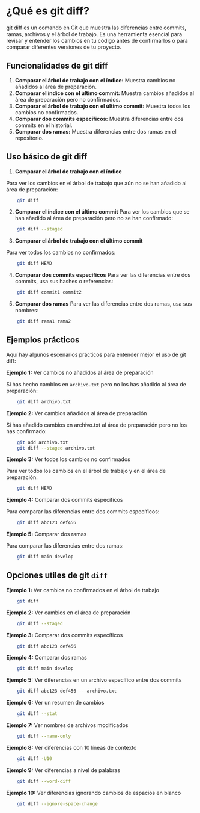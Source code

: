 # ¿Qué es git diff?
git diff es un comando en Git que muestra las diferencias entre commits, ramas, archivos y el árbol de trabajo. Es una herramienta esencial para revisar y entender los cambios en tu código antes de confirmarlos o para comparar diferentes versiones de tu proyecto.

## Funcionalidades de git diff
1. **Comparar el árbol de trabajo con el índice:** Muestra cambios no añadidos al área de preparación.
2. **Comparar el índice con el último commit:**
Muestra cambios añadidos al área de preparación pero no confirmados.
3. **Comparar el árbol de trabajo con el último commit:** Muestra todos los cambios no confirmados.
4. **Comparar dos commits específicos:** Muestra diferencias entre dos commits en el historial.
5. **Comparar dos ramas:** Muestra diferencias entre dos ramas en el repositorio.

## Uso básico de git diff
1. **Comparar el árbol de trabajo con el índice**

Para ver los cambios en el árbol de trabajo que aún no se han añadido al área de preparación:

```sh
    git diff
```

2. **Comparar el índice con el último commit**
Para ver los cambios que se han añadido al área de preparación pero no se han confirmado:

```sh
    git diff --staged
```

3. **Comparar el árbol de trabajo con el último commit**

Para ver todos los cambios no confirmados:

```sh
    git diff HEAD
```

4. **Comparar dos commits específicos**
Para ver las diferencias entre dos commits, usa sus hashes o referencias:

```sh
    git diff commit1 commit2
```

5. **Comparar dos ramas**
Para ver las diferencias entre dos ramas, usa sus nombres:

```sh
    git diff rama1 rama2
```

## Ejemplos prácticos
Aquí hay algunos escenarios prácticos para entender mejor el uso de git diff:

**Ejemplo 1:** Ver cambios no añadidos al área de preparación

Si has hecho cambios en ``archivo.txt`` pero no los has añadido al área de preparación:

```sh
    git diff archivo.txt
```

**Ejemplo 2:** Ver cambios añadidos al área de preparación

Si has añadido cambios en archivo.txt al área de preparación pero no los has confirmado:

```sh
    git add archivo.txt
    git diff --staged archivo.txt
```

**Ejemplo 3:** Ver todos los cambios no confirmados

Para ver todos los cambios en el árbol de trabajo y en el área de preparación:

```sh
    git diff HEAD
```

**Ejemplo 4:** Comparar dos commits específicos

Para comparar las diferencias entre dos commits específicos:

```sh
    git diff abc123 def456
```

**Ejemplo 5:** Comparar dos ramas

Para comparar las diferencias entre dos ramas:

```sh
    git diff main develop
```
## Opciones utiles de git ``diff``

**Ejemplo 1:** Ver cambios no confirmados en el árbol de trabajo
```sh
    git diff
```

**Ejemplo 2:** Ver cambios en el área de preparación
```sh
    git diff --staged
```

**Ejemplo 3:** Comparar dos commits específicos
```sh
    git diff abc123 def456
```

**Ejemplo 4:** Comparar dos ramas
```sh
    git diff main develop
```

**Ejemplo 5:** Ver diferencias en un archivo específico entre dos commits
```sh
    git diff abc123 def456 -- archivo.txt
```

**Ejemplo 6:** Ver un resumen de cambios
```sh
    git diff --stat
```

**Ejemplo 7:** Ver nombres de archivos modificados
```sh
    git diff --name-only
```

**Ejemplo 8:** Ver diferencias con 10 líneas de contexto
```sh
    git diff -U10
```

**Ejemplo 9:** Ver diferencias a nivel de palabras
```sh
    git diff --word-diff
```

**Ejemplo 10:** Ver diferencias ignorando cambios de espacios en blanco
```sh
    git diff --ignore-space-change
```
